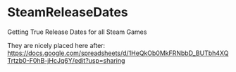 # SteamReleaseDates
Getting True Release Dates for all Steam Games

They are nicely placed here after:
https://docs.google.com/spreadsheets/d/1HeQkOb0MkFRNbbD_BUTbh4XQTrtzb0-F0hB-jHcJq6Y/edit?usp=sharing
